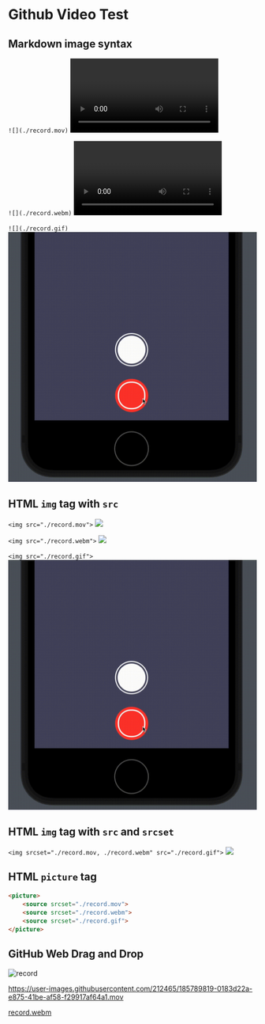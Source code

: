 # Github Video Test

## Markdown image syntax

`![](./record.mov)`
![](./record.mov)

`![](./record.webm)`
![](./record.webm)

`![](./record.gif)`
![](./record.gif)

## HTML `img` tag with `src`

`<img src="./record.mov">`
<img src="./record.mov">

`<img src="./record.webm">`
<img src="./record.webm">

`<img src="./record.gif">`
<img src="./record.gif">

## HTML `img` tag with `src` and `srcset`

`<img srcset="./record.mov, ./record.webm" src="./record.gif">`
<img srcset="./record.mov, ./record.webm" src="./record.gif">

## HTML `picture` tag

```html
<picture>
    <source srcset="./record.mov">
    <source srcset="./record.webm">
    <source srcset="./record.gif">
</picture>
```

<picture>
    <source srcset="./record.mov">
    <source srcset="./record.webm">
    <source srcset="./record.gif">
</picture>

## GitHub Web Drag and Drop

![record](https://user-images.githubusercontent.com/212465/185789815-82fbeb4f-1a33-4c73-bc2d-39b969894693.gif)

https://user-images.githubusercontent.com/212465/185789819-0183d22a-e875-41be-af58-f29917af64a1.mov

[record.webm](https://user-images.githubusercontent.com/212465/185789821-c6993db3-7a6e-4b29-8b5b-0af6c99233ef.webm)
